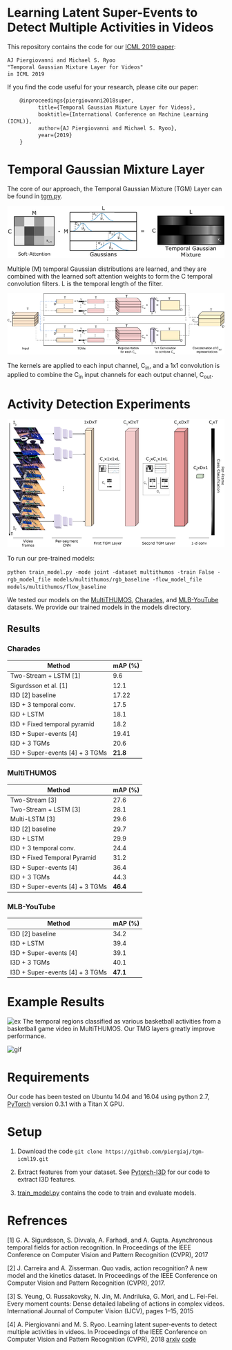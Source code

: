 # Learning Latent Super-Events to Detect Multiple Activities in Videos

This repository contains the code for our [ICML 2019 paper](https://arxiv.org/abs/1803.06316):

    AJ Piergiovanni and Michael S. Ryoo
    "Temporal Gaussian Mixture Layer for Videos"
    in ICML 2019

If you find the code useful for your research, please cite our paper:

        @inproceedings{piergiovanni2018super,
              title={Temporal Gaussian Mixture Layer for Videos},
              booktitle={International Conference on Machine Learning (ICML)},
              author={AJ Piergiovanni and Michael S. Ryoo},
              year={2019}
        }


# Temporal Gaussian Mixture Layer
The core of our approach, the Temporal Gaussian Mixture (TGM) Layer can be found in [tgm.py](tgm.py).

![mg](/examples/mixture-of-gaussians.png?raw=true "mg")

Multiple (M) temporal Gaussian distributions are learned, and they are combined with the learned soft attention weights to form the C temporal convolution filters. L is the temporal length of the filter.

![share](/examples/tgm-shared.png?raw=true "share")

The kernels are applied to each input channel, C<sub>in</sub>, and a 1x1 convolution is applied to combine the C<sub>in</sub> input channels for each output channel, C<sub>out</sub>.

# Activity Detection Experiments
![model overview](/examples/model.png?raw=true "model overview")

To run our pre-trained models:

```python train_model.py -mode joint -dataset multithumos -train False -rgb_model_file models/multithumos/rgb_baseline -flow_model_file models/multithumos/flow_baseline```

We tested our models on the [MultiTHUMOS](http://ai.stanford.edu/~syyeung/everymoment.html), [Charades](http://allenai.org/plato/charades/), and [MLB-YouTube](https://github.com/piergiaj/mlb-youtube) datasets. We provide our trained models in the models directory.

## Results
### Charades

|  Method | mAP (%) |
| ------------- | ------------- |
| Two-Stream + LSTM [1] | 9.6  |
| Sigurdsson et al. [1]  | 12.1  |
| I3D [2] baseline      | 17.22 |
| I3D + 3 temporal conv. | 17.5 |
| I3D + LSTM          | 18.1  |
| I3D + Fixed temporal pyramid | 18.2|
| I3D + Super-events [4] | 19.41 |
| I3D + 3 TGMs  | 20.6 |
| I3D + Super-events [4] + 3 TGMs | **21.8** |

### MultiTHUMOS

|  Method | mAP (%) |
| ------------- | ------------- |
| Two-Stream [3]  | 27.6  |
| Two-Stream + LSTM [3] | 28.1 | 
| Multi-LSTM [3]  | 29.6  |
| I3D [2] baseline | 29.7 |
| I3D + LSTM | 29.9 |
| I3D + 3 temporal conv. | 24.4 |
| I3D + Fixed Temporal Pyramid | 31.2 |
| I3D + Super-events [4] | 36.4 |
| I3D + 3 TGMs | 44.3 |
| I3D + Super-events [4] + 3 TGMs | **46.4** |


### MLB-YouTube

|  Method | mAP (%) |
| ------------- | ------------- |
| I3D [2] baseline | 34.2 |
| I3D + LSTM | 39.4 |
| I3D + Super-events [4] | 39.1 |
| I3D + 3 TGMs | 40.1 |
| I3D + Super-events [4] + 3 TGMs | **47.1** |


# Example Results
![ex](/examples/res.png?raw=true "mg")
The temporal regions classified as various basketball activities from a basketball game video in MultiTHUMOS. Our TMG layers greatly improve performance.

![gif](/examples/charades_example.gif?raw=true "example")


# Requirements

Our code has been tested on Ubuntu 14.04 and 16.04 using python 2.7, [PyTorch](pytorch.org) version 0.3.1 with a Titan X GPU.


# Setup

1. Download the code ```git clone https://github.com/piergiaj/tgm-icml19.git```

2. Extract features from your dataset. See [Pytorch-I3D](https://github.com/piergiaj/pytorch-i3d) for our code to extract I3D features.

3. [train_model.py](train_model.py) contains the code to train and evaluate models.


# Refrences
[1] G.  A.  Sigurdsson,  S.  Divvala,  A.  Farhadi,  and  A.  Gupta. Asynchronous temporal fields for action recognition. In Proceedings of the IEEE Conference on Computer Vision and Pattern Recognition (CVPR), 2017

[2] J. Carreira and A. Zisserman. Quo vadis, action recognition? A new model and the kinetics dataset. In Proceedings of the IEEE Conference on Computer Vision and Pattern Recognition (CVPR), 2017.

[3] S. Yeung, O. Russakovsky, N. Jin, M. Andriluka, G. Mori, and L. Fei-Fei. Every moment counts: Dense detailed labeling of actions in complex videos. International Journal of Computer Vision (IJCV), pages 1–15, 2015

[4] A. Piergiovanni  and  M.  S.  Ryoo.  Learning  latent  super-events  to  detect  multiple  activities  in  videos.   In Proceedings of the IEEE Conference on Computer Vision and Pattern Recognition (CVPR), 2018 [arxiv](https://arxiv.org/abs/1712.01938) [code](https://github.com/piergiaj/super-events-cvpr18)
